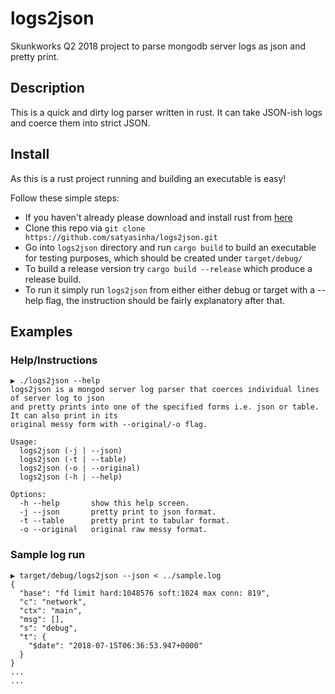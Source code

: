 # logs2json
Skunkworks Q2 2018 project to parse mongodb server logs as json and pretty print.

## Description

This is a quick and dirty log parser written in rust. It can take JSON-ish logs and coerce them into strict JSON.

## Install

As this is a rust project running and building an executable is easy!

Follow these simple steps:
- If you haven't already please download and install rust from [here](https://www.rust-lang.org/en-US/install.html)
- Clone this repo via `git clone https://github.com/satyasinha/logs2json.git`
- Go into `logs2json` directory and run `cargo build` to build an executable for testing purposes, which should be created under `target/debug/`
- To build a release version try `cargo build --release` which produce a release build.
- To run it simply run `logs2json` from either either debug or target with a --help flag, the instruction should be fairly explanatory after that.

## Examples

### Help/Instructions
```
▶ ./logs2json --help
logs2json is a mongod server log parser that coerces individual lines of server log to json
and pretty prints into one of the specified forms i.e. json or table. It can also print in its
original messy form with --original/-o flag.

Usage:
  logs2json (-j | --json)
  logs2json (-t | --table)
  logs2json (-o | --original)
  logs2json (-h | --help)

Options:
  -h --help       show this help screen.
  -j --json       pretty print to json format.
  -t --table      pretty print to tabular format.
  -o --original   original raw messy format.

```
### Sample log run
```
▶ target/debug/logs2json --json < ../sample.log 
{
  "base": "fd limit hard:1048576 soft:1024 max conn: 819",
  "c": "network",
  "ctx": "main",
  "msg": [],
  "s": "debug",
  "t": {
    "$date": "2018-07-15T06:36:53.947+0000"
  }
}
...
...
```
